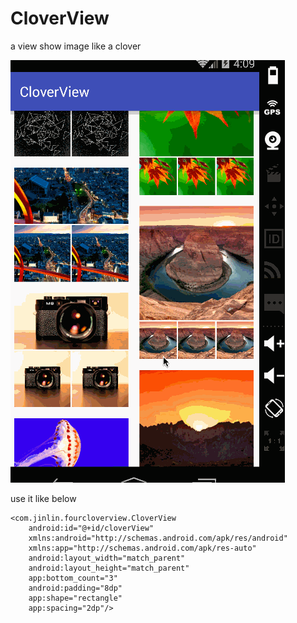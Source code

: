 # CloverView
a view show image like a clover

![](https://github.com/5peak2me/CloverView/blob/master/gif/demo.gif)

use it like below
```
<com.jinlin.fourcloverview.CloverView
    android:id="@+id/cloverView"
    xmlns:android="http://schemas.android.com/apk/res/android"
    xmlns:app="http://schemas.android.com/apk/res-auto"
    android:layout_width="match_parent"
    android:layout_height="match_parent"
    app:bottom_count="3"
    android:padding="8dp"
    app:shape="rectangle"
    app:spacing="2dp"/>
```